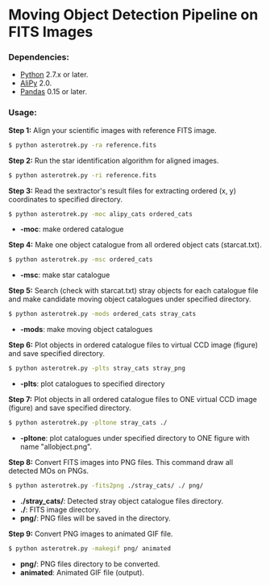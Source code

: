 # Moving Object Detection Pipeline on FITS Images

### Dependencies:
* [Python](http://python.org) 2.7.x or later.
* [AliPy](http://obswww.unige.ch/~tewes/alipy/) 2.0.
* [Pandas](http://pandas.pydata.org/) 0.15 or later.

### Usage:

**Step 1:** Align your scientific images with reference FITS image.

```bash
$ python asterotrek.py -ra reference.fits
```

**Step 2:** Run the star identification algorithm for aligned images.

```bash
$ python asterotrek.py -ri reference.fits
```

**Step 3:** Read the sextractor's result files for extracting ordered (x, y) coordinates to specified directory.

```bash
$ python asterotrek.py -moc alipy_cats ordered_cats
```
* **-moc**: make ordered catalogue

**Step 4:** Make one object catalogue from all ordered object cats (starcat.txt).

```bash
$ python asterotrek.py -msc ordered_cats
```
* **-msc**: make star catalogue

**Step 5:** Search (check with starcat.txt) stray objects for each catalogue file and make candidate moving object catalogues under specified directory.

```bash
$ python asterotrek.py -mods ordered_cats stray_cats
```
* **-mods**: make moving object catalogues

**Step 6:** Plot objects in ordered catalogue files to virtual CCD image (figure) and save specified directory. 

```bash
$ python asterotrek.py -plts stray_cats stray_png
```
* **-plts**: plot catalogues to specified directory

**Step 7:** Plot objects in all ordered catalogue files to ONE virtual CCD image (figure) and save specified directory. 

```bash
$ python asterotrek.py -pltone stray_cats ./
```
* **-pltone**: plot catalogues under specified directory to ONE figure with name "allobject.png".

**Step 8:** Convert FITS images into PNG files. This command draw all detected MOs on PNGs. 

```bash
$ python asterotrek.py -fits2png ./stray_cats/ ./ png/
```
* **./stray_cats/**: Detected stray object catalogue files directory.
* **./**: FITS image directory.
* **png/**: PNG files will be saved in the directory.

**Step 9:** Convert PNG images to animated GIF file.

```bash
$ python asterotrek.py -makegif png/ animated
```
* **png/**: PNG files directory to be converted.
* **animated**: Animated GIF file (output).

